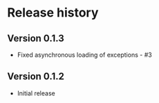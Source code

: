 Release history
===============


Version 0.1.3
-------------

 * Fixed asynchronous loading of exceptions - #3


Version 0.1.2
-------------

 * Initial release
